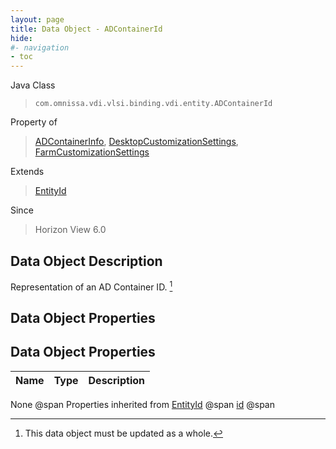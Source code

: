 ```yaml
---
layout: page
title: Data Object - ADContainerId
hide:
#- navigation
- toc
---
```


Java Class
> `com.omnissa.vdi.vlsi.binding.vdi.entity.ADContainerId`

Property of
> [ADContainerInfo](vdi.utils.ADContainer.ADContainerInfo.md#field_detail), [DesktopCustomizationSettings](vdi.resources.Desktop.CustomizationSettings.md#field_detail), [FarmCustomizationSettings](vdi.resources.Farm.CustomizationSettings.md#field_detail)

Extends
> [EntityId](vdi.EntityId.md)

Since
> Horizon View 6.0


## Data Object Description

Representation of an AD Container ID.
 [^167]



## Data Object Properties

## Data Object Properties

 Name | Type | Description
:---|:---:|:---
None @span
Properties inherited from [EntityId](vdi.EntityId.md) @span
[id](vdi.EntityId.md#id) @span


 


[^167]: This data object must be updated as a whole.